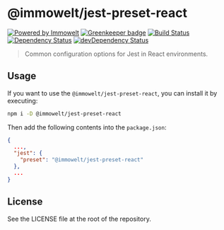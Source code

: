 # @immowelt/jest-preset-react

[![Powered by Immowelt](https://img.shields.io/badge/powered%20by-immowelt-yellow.svg?colorB=ffb200)](https://stackshare.io/immowelt-group/)
[![Greenkeeper badge](https://badges.greenkeeper.io/ImmoweltHH/jest-preset-react.svg)](https://greenkeeper.io/)
[![Build Status](https://travis-ci.org/ImmoweltGroup/jest-preset-react.svg?branch=master)](https://travis-ci.org/ImmoweltGroup/jest-preset-react)
[![Dependency Status](https://david-dm.org/ImmoweltGroup/jest-preset-react.svg)](https://david-dm.org/ImmoweltGroup/jest-preset-react)
[![devDependency Status](https://david-dm.org/ImmoweltGroup/jest-preset-react/dev-status.svg)](https://david-dm.org/ImmoweltGroup/jest-preset-react#info=devDependencies&view=table)

> Common configuration options for Jest in React environments.

## Usage
If you want to use the  `@immowelt/jest-preset-react`, you can install it by executing:
```bash
npm i -D @immowelt/jest-preset-react
```

Then add the following contents into the `package.json`:

```json
{
  ...,
  "jest": {
    "preset": "@immowelt/jest-preset-react"
  },
  ...
}
```

## License
See the LICENSE file at the root of the repository.
